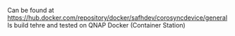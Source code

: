 Can be found at https://hub.docker.com/repository/docker/safhdev/corosyncdevice/general
Is build tehre and tested on QNAP Docker (Container Station)
